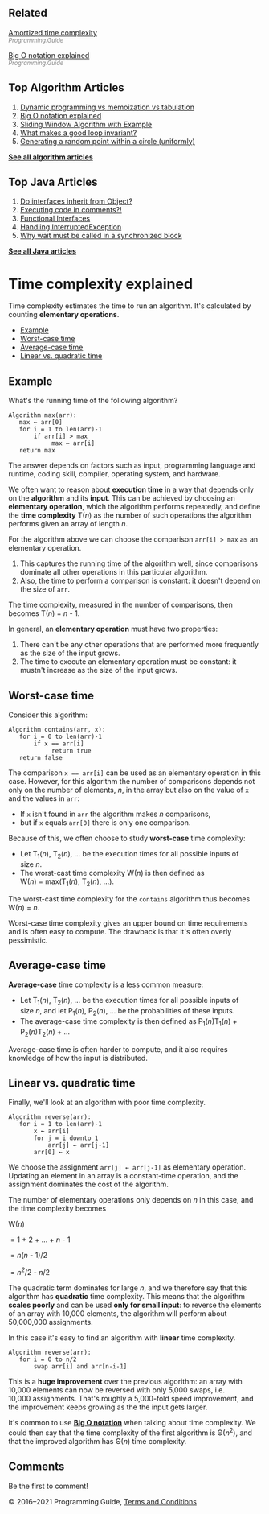 <span class="underline"></span>

<span class="underline"></span>

Related
-------

[Amortized time complexity](amortized-time-complexity-analysis.html)  
<span style="color: grey; font-style: italic; font-size: smaller">Programming.Guide</span>

[Big O notation explained](big-o-notation-explained.html)  
<span style="color: grey; font-style: italic; font-size: smaller">Programming.Guide</span>

Top Algorithm Articles
----------------------

1.  [Dynamic programming vs memoization vs tabulation](dynamic-programming-vs-memoization-vs-tabulation.html)
2.  [Big O notation explained](big-o-notation-explained.html)
3.  [Sliding Window Algorithm with Example](sliding-window-example.html)
4.  [What makes a good loop invariant?](what-makes-a-good-loop-invariant.html)
5.  [Generating a random point within a circle (uniformly)](random-point-within-circle.html)

[**See all algorithm articles**](algorithms.html)

<span class="underline"></span>

Top Java Articles
-----------------

1.  [Do interfaces inherit from Object?](java/do-interfaces-inherit-from-object.html)
2.  [Executing code in comments?!](java/executing-code-in-comments.html)
3.  [Functional Interfaces](java/functional-interfaces.html)
4.  [Handling InterruptedException](java/handling-interrupted-exceptions.html)
5.  [Why wait must be called in a synchronized block](java/why-wait-must-be-in-synchronized.html)

[**See all Java articles**](java/index.html)

Time complexity explained
=========================

Time complexity estimates the time to run an algorithm. It's calculated by counting **elementary operations**.

-   [Example](time-complexity-explained.html#example)
-   [Worst-case time](time-complexity-explained.html#worst-case-time)
-   [Average-case time](time-complexity-explained.html#average-case-time)
-   [Linear vs. quadratic time](time-complexity-explained.html#linear-vs-quadratic-time)

Example
-------

What's the running time of the following algorithm?

    Algorithm max(arr):
       max ← arr[0]
       for i = 1 to len(arr)-1
           if arr[i] > max
                max ← arr[i]
       return max

The answer depends on factors such as input, programming language and runtime, coding skill, compiler, operating system, and hardware.

We often want to reason about **execution time** in a way that depends only on the **algorithm** and its **input**. This can be achieved by choosing an **elementary operation**, which the algorithm performs repeatedly, and define the **time complexity** T(*n*) as the number of such operations the algorithm performs given an array of length *n*.

For the algorithm above we can choose the comparison `arr[i] > max` as an elementary operation.

1.  This captures the running time of the algorithm well, since comparisons dominate all other operations in this particular algorithm.
2.  Also, the time to perform a comparison is constant: it doesn't depend on the size of `arr`.

The time complexity, measured in the number of comparisons, then becomes T(*n*) = *n* - 1.

In general, an **elementary operation** must have two properties:

1.  There can't be any other operations that are performed more frequently as the size of the input grows.
2.  The time to execute an elementary operation must be constant: it mustn't increase as the size of the input grows.

Worst-case time
---------------

Consider this algorithm:

    Algorithm contains(arr, x):
       for i = 0 to len(arr)-1
           if x == arr[i]
                return true
       return false

The comparison `x == arr[i]` can be used as an elementary operation in this case. However, for this algorithm the number of comparisons depends not only on the number of elements, *n*, in the array but also on the value of `x` and the values in `arr`:

-   If `x` isn't found in `arr` the algorithm makes *n* comparisons,
-   but if `x` equals `arr[0]` there is only one comparison.

Because of this, we often choose to study **worst-case** time complexity:

-   Let T<sub>1</sub>(*n*), T<sub>2</sub>(*n*), … be the execution times for all possible inputs of size *n*.
-   The worst-cast time complexity W(*n*) is then defined as W(*n*) = max(T<sub>1</sub>(*n*), T<sub>2</sub>(*n*), …).

The worst-cast time complexity for the `contains` algorithm thus becomes W(*n*) = *n*.

Worst-case time complexity gives an upper bound on time requirements and is often easy to compute. The drawback is that it's often overly pessimistic.

Average-case time
-----------------

**Average-case** time complexity is a less common measure:

-   Let T<sub>1</sub>(*n*), T<sub>2</sub>(*n*), … be the execution times for all possible inputs of size *n*, and let P<sub>1</sub>(*n*), P<sub>2</sub>(*n*), … be the probabilities of these inputs.
-   The average-case time complexity is then defined as P<sub>1</sub>(*n*)T<sub>1</sub>(*n*) + P<sub>2</sub>(*n*)T<sub>2</sub>(*n*) + …

Average-case time is often harder to compute, and it also requires knowledge of how the input is distributed.

Linear vs. quadratic time
-------------------------

Finally, we'll look at an algorithm with poor time complexity.

    Algorithm reverse(arr):
       for i = 1 to len(arr)-1
           x ← arr[i]
           for j = i downto 1
               arr[j] ← arr[j-1]
           arr[0] ← x

We choose the assignment `arr[j] ← arr[j-1]` as elementary operation. Updating an element in an array is a constant-time operation, and the assignment dominates the cost of the algorithm.

The number of elementary operations only depends on *n* in this case, and the time complexity becomes

W(*n*)

 = 1 + 2 + ... + *n* - 1 

 = *n*(*n* - 1)/2 

 = *n<sup>2</sup>*/2 - *n*/2

The quadratic term dominates for large *n*, and we therefore say that this algorithm has **quadratic** time complexity. This means that the algorithm **scales poorly** and can be used **only for small input**: to reverse the elements of an array with 10,000 elements, the algorithm will perform about 50,000,000 assignments.

In this case it's easy to find an algorithm with **linear** time complexity.

    Algorithm reverse(arr):
       for i = 0 to n/2
           swap arr[i] and arr[n-i-1]

This is a **huge improvement** over the previous algorithm: an array with 10,000 elements can now be reversed with only 5,000 swaps, i.e. 10,000 assignments. That's roughly a 5,000-fold speed improvement, and the improvement keeps growing as the the input gets larger.

It's common to use [**Big O notation**](big-o-notation-explained.html) when talking about time complexity. We could then say that the time complexity of the first algorithm is Θ(*n*<sup>2</sup>), and that the improved algorithm has Θ(*n*) time complexity.

Comments
--------

Be the first to comment!

© 2016–2021 Programming.Guide, [Terms and Conditions](terms-and-conditions.html)

